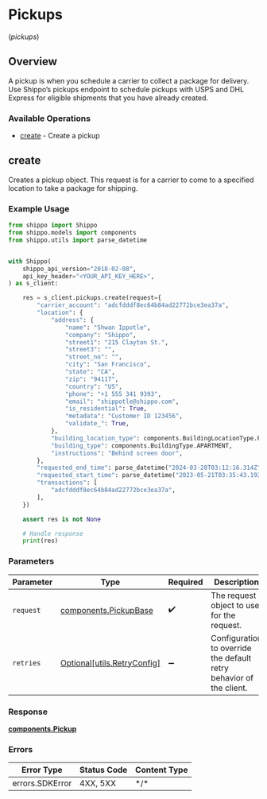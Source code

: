 # Pickups
(*pickups*)

## Overview

A pickup is when you schedule a carrier to collect a package for delivery.
Use Shippo’s pickups endpoint to schedule pickups with USPS and DHL Express for eligible shipments that you have already created.
<SchemaDefinition schemaRef="#/components/schemas/Pickup"/>

### Available Operations

* [create](#create) - Create a pickup

## create

Creates a pickup object. This request is for a carrier to come to a specified location to take a package for shipping.

### Example Usage

```python
from shippo import Shippo
from shippo.models import components
from shippo.utils import parse_datetime


with Shippo(
    shippo_api_version="2018-02-08",
    api_key_header="<YOUR_API_KEY_HERE>",
) as s_client:

    res = s_client.pickups.create(request={
        "carrier_account": "adcfdddf8ec64b84ad22772bce3ea37a",
        "location": {
            "address": {
                "name": "Shwan Ippotle",
                "company": "Shippo",
                "street1": "215 Clayton St.",
                "street3": "",
                "street_no": "",
                "city": "San Francisco",
                "state": "CA",
                "zip": "94117",
                "country": "US",
                "phone": "+1 555 341 9393",
                "email": "shippotle@shippo.com",
                "is_residential": True,
                "metadata": "Customer ID 123456",
                "validate_": True,
            },
            "building_location_type": components.BuildingLocationType.FRONT_DOOR,
            "building_type": components.BuildingType.APARTMENT,
            "instructions": "Behind screen door",
        },
        "requested_end_time": parse_datetime("2024-03-28T03:12:16.314Z"),
        "requested_start_time": parse_datetime("2023-05-21T03:35:43.192Z"),
        "transactions": [
            "adcfdddf8ec64b84ad22772bce3ea37a",
        ],
    })

    assert res is not None

    # Handle response
    print(res)

```

### Parameters

| Parameter                                                           | Type                                                                | Required                                                            | Description                                                         |
| ------------------------------------------------------------------- | ------------------------------------------------------------------- | ------------------------------------------------------------------- | ------------------------------------------------------------------- |
| `request`                                                           | [components.PickupBase](../../models/components/pickupbase.md)      | :heavy_check_mark:                                                  | The request object to use for the request.                          |
| `retries`                                                           | [Optional[utils.RetryConfig]](../../models/utils/retryconfig.md)    | :heavy_minus_sign:                                                  | Configuration to override the default retry behavior of the client. |

### Response

**[components.Pickup](../../models/components/pickup.md)**

### Errors

| Error Type      | Status Code     | Content Type    |
| --------------- | --------------- | --------------- |
| errors.SDKError | 4XX, 5XX        | \*/\*           |